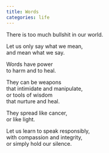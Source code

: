 ```yaml
---
title: Words
categories: life
---
```

There is too much bullshit in our world.

Let us only say what we mean,  
and mean what we say.

Words have power  
to harm and to heal.

They can be weapons  
that intimidate and manipulate,  
or tools of wisdom  
that nurture and heal.

They spread like cancer,  
or like light.

Let us learn to speak responsibly,  
with compassion and integrity,  
or simply hold our silence.
